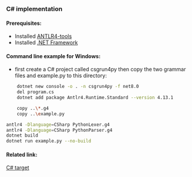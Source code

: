 ### C# implementation

#### Prerequisites:
- Installed [ANTLR4-tools](https://github.com/antlr/antlr4/blob/master/doc/getting-started.md#getting-started-the-easy-way-using-antlr4-tools)
- Installed [.NET Framework](https://dotnet.microsoft.com/en-us/download/dotnet-framework)
 

#### Command line example for Windows:
 - first create a C# project called csgrun4py then copy the two grammar files and example.py to this directory:
```bash
    dotnet new console -o . -n csgrun4py -f net8.0
    del program.cs
    dotnet add package Antlr4.Runtime.Standard --version 4.13.1
```

```bash
    copy ..\*.g4
    copy ..\example.py
```

```bash
antlr4 -Dlanguage=CSharp PythonLexer.g4
antlr4 -Dlanguage=CSharp PythonParser.g4
dotnet build
dotnet run example.py --no-build
```


#### Related link:
[C# target](https://github.com/antlr/antlr4/blob/dev/doc/csharp-target.md)
